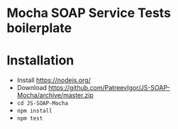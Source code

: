 # Mocha SOAP Service Tests boilerplate

# Installation
 - Install https://nodejs.org/
 - Download https://github.com/PatreevIgor/JS-SOAP-Mocha/archive/master.zip
 - ```cd JS-SOAP-Mocha```
 - ```npm install```
 - ```npm test```
